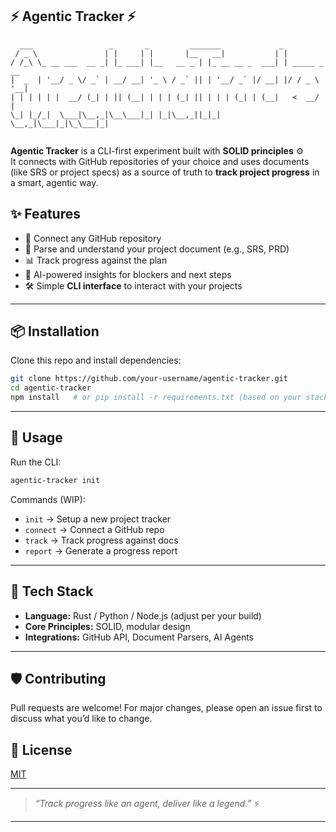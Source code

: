 

## ⚡ Agentic Tracker ⚡

```
  ___                 _       _         _______             _             
 / _ \               | |     | |       |__   __|           | |            
/ /_\ \_ __ ___  __ _| |_ ___| |__   __ _ | |_ __ __ _  ___| | _____ _ __ 
|  _  | '__/ _ \/ _` | __/ __| '_ \ / _` || | '__/ _` |/ __| |/ / _ \ '__|
| | | | | |  __/ (_| | || (__| | | | (_| || | | | (_| | (__|   <  __/ |   
\_| |_/_|  \___|\__,_|\__\___|_| |_|\__,_||_|_|  \__,_|\___|_|\_\___|_|   
                                                                          
```


**Agentic Tracker** is a CLI-first experiment built with **SOLID principles** ⚙️  
It connects with GitHub repositories of your choice and uses documents (like SRS or project specs) as a source of truth to **track project progress** in a smart, agentic way.



## ✨ Features

- 🔗 Connect any GitHub repository  
- 📑 Parse and understand your project document (e.g., SRS, PRD)  
- 📊 Track progress against the plan  
- 🤖 AI-powered insights for blockers and next steps  
- 🛠 Simple **CLI interface** to interact with your projects  

---

## 📦 Installation

Clone this repo and install dependencies:

```bash
git clone https://github.com/your-username/agentic-tracker.git
cd agentic-tracker
npm install   # or pip install -r requirements.txt (based on your stack)
````

---

## 🚀 Usage

Run the CLI:

```bash
agentic-tracker init
```

Commands (WIP):

* `init` → Setup a new project tracker
* `connect` → Connect a GitHub repo
* `track` → Track progress against docs
* `report` → Generate a progress report

---

## 🧩 Tech Stack

* **Language:** Rust / Python / Node.js (adjust per your build)
* **Core Principles:** SOLID, modular design
* **Integrations:** GitHub API, Document Parsers, AI Agents

---

## 🛡️ Contributing

Pull requests are welcome! For major changes, please open an issue first to discuss what you’d like to change.


## 📜 License

[MIT](./LICENSE)

---

> *“Track progress like an agent, deliver like a legend.”* ⚡


---